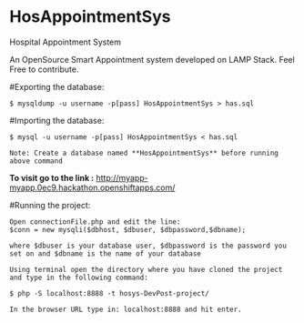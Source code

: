 # HosAppointmentSys
Hospital Appointment System

An OpenSource Smart Appointment system developed on LAMP Stack. Feel Free to contribute.

#Exporting the database:

    $ mysqldump -u username -p[pass] HosAppointmentSys > has.sql

#Importing the database:

    $ mysql -u username -p[pass] HosAppointmentSys < has.sql     
    
    Note: Create a database named **HosAppointmentSys** before running above command
    
**To visit go to the link :** http://myapp-myapp.0ec9.hackathon.openshiftapps.com/    

#Running the project:

	Open connectionFile.php and edit the line:
	$conn = new mysqli($dbhost, $dbuser, $dbpassword,$dbname);

	where $dbuser is your database user, $dbpassword is the password you set on and $dbname is the name of your database

	Using terminal open the directory where you have cloned the project and type in the following command:

	$ php -S localhost:8888 -t hosys-DevPost-project/

	In the browser URL type in: localhost:8888 and hit enter.
